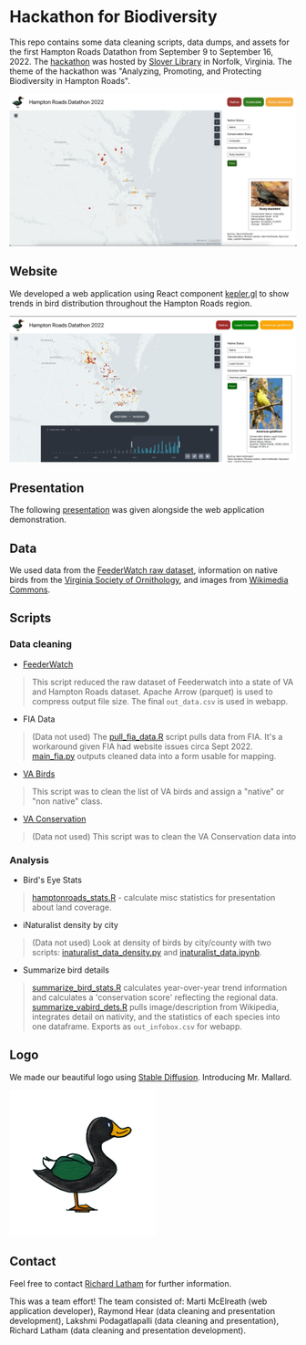 # Hackathon for Biodiversity
This repo contains some data cleaning scripts, data dumps, and assets for the first Hampton Roads Datathon from September 9 to September 16, 2022. The [hackathon](https://www.eventbrite.com/e/hampton-roads-datathon-tickets-385845453137) was hosted by [Slover Library](https://www.sloverlibrary.com/) in Norfolk, Virginia. The theme of the hackathon was "Analyzing, Promoting, and Protecting Biodiversity in Hampton Roads".

![website graphic](assets/website.png)

## Website
We developed a web application using React component [kepler.gl](kepler.gl) to show trends in bird distribution throughout the Hampton Roads region.

![time gif](assets/demo_time.gif)

## Presentation
The following [presentation](assets/presentation.pdf) was given alongside the web application demonstration.

## Data
We used data from the [FeederWatch raw dataset](https://feederwatch.org/explore/raw-dataset-requests/), information on native birds from the [Virginia Society of Ornithology](https://www.virginiabirds.org/offical-state-checklist), and images from [Wikimedia Commons](https://commons.wikimedia.org/wiki/Main_Page).

## Scripts

### Data cleaning 

- [FeederWatch](scripts_cleaning/clean_feederwatch.R)
> This script reduced the raw dataset of Feederwatch into a state of VA and Hampton Roads dataset. Apache Arrow (parquet) is used to compress output file size. The final `out_data.csv` is used in webapp.

- FIA Data
> (Data not used) The [pull_fia_data.R](scripts_cleaning/pull_fia_data.R) script pulls data from FIA. It's a workaround given FIA had website issues circa Sept 2022. [main_fia.py](scripts_cleaning/main_fia.py) outputs cleaned data into a form usable for mapping.

- [VA Birds](scripts_cleaning/clean_vabirds.R)
> This script was to clean the list of VA birds and assign a "native" or "non native" class.

- [VA Conservation](scripts_cleaning/clean_vaconservation.R)
> (Data not used) This script was to clean the VA Conservation data into 

### Analysis

- Bird's Eye Stats
> [hamptonroads_stats.R](analysis/hamptonroads_stats.R) - calculate misc statistics for presentation about land coverage.

- iNaturalist density by city
> (Data not used) Look at density of birds by city/county with two scripts: [inaturalist_data_density.py](analysis/inaturalist_data_density.py) and [inaturalist_data.ipynb](analysis/inaturalist_data.ipynb).

- Summarize bird details
> [summarize_bird_stats.R](analysis/summarize_bird_stats.R) calculates year-over-year trend information and calculates a 'conservation score' reflecting the regional data. [summarize_vabird_dets.R](analysis/summarize_bird_dets.R) pulls image/description from Wikipedia, integrates detail on nativity, and the statistics of each species into one dataframe. Exports as `out_infobox.csv` for webapp.

## Logo
We made our beautiful logo using [Stable Diffusion](https://github.com/CompVis/stable-diffusion). Introducing Mr. Mallard.

<img src="assets/logo.png" width="256" height="256">

## Contact
Feel free to contact [Richard Latham](mailto:richardelatham@gmail.com) for further information.

This was a team effort! The team consisted of: Marti McElreath (web application developer), Raymond Hear (data cleaning and presentation development), Lakshmi Podagatlapalli (data cleaning and presentation), Richard Latham (data cleaning and presentation development).
